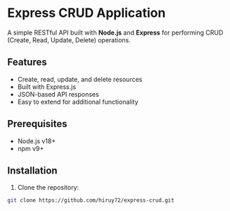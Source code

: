 # Express CRUD Application

A simple RESTful API built with **Node.js** and **Express** for performing CRUD (Create, Read, Update, Delete) operations.

## Features

- Create, read, update, and delete resources
- Built with Express.js
- JSON-based API responses
- Easy to extend for additional functionality

## Prerequisites

- Node.js v18+  
- npm v9+  

## Installation

1. Clone the repository:

```bash
git clone https://github.com/hiruy72/express-crud.git
